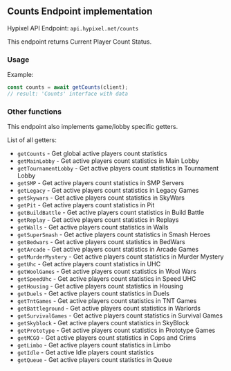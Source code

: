 ## Counts Endpoint implementation

Hypixel API Endpoint: `api.hypixel.net/counts`

This endpoint returns Current Player Count Status.

### Usage

Example:
```ts
const counts = await getCounts(client);
// result: 'Counts' interface with data
```

### Other functions

This endpoint also implements game/lobby specific getters.

List of all getters:
- `getCounts` - Get global active players count statistics
- `getMainLobby` - Get active players count statistics in Main Lobby
- `getTournamentLobby` - Get active players count statistics in Tournament Lobby
- `getSMP` - Get active players count statistics in SMP Servers
- `getLegacy` - Get active players count statistics in Legacy Games
- `getSkywars` - Get active players count statistics in SkyWars
- `getPit` - Get active players count statistics in Pit
- `getBuildBattle` - Get active players count statistics in Build Battle
- `getReplay` - Get active players count statistics in Replays
- `getWalls` - Get active players count statistics in Walls
- `getSuperSmash` - Get active players count statistics in Smash Heroes
- `getBedwars` - Get active players count statistics in BedWars
- `getArcade` - Get active players count statistics in Arcade Games
- `getMurderMystery` - Get active players count statistics in Murder Mystery
- `getUhc` - Get active players count statistics in UHC
- `getWoolGames` - Get active players count statistics in Wool Wars
- `getSpeedUhc` - Get active players count statistics in Speed UHC
- `getHousing` - Get active players count statistics in Housing
- `getDuels` - Get active players count statistics in Duels
- `getTntGames` - Get active players count statistics in TNT Games
- `getBattleground` - Get active players count statistics in Warlords
- `getSurvivalGames` - Get active players count statistics in Survival Games
- `getSkyblock` - Get active players count statistics in SkyBlock
- `getPrototype` - Get active players count statistics in Prototype Games
- `getMCGO` - Get active players count statistics in Cops and Crims
- `getLimbo` - Get active players count statistics in Limbo
- `getIdle` - Get active Idle players count statistics
- `getQueue` - Get active players count statistics in Queue

